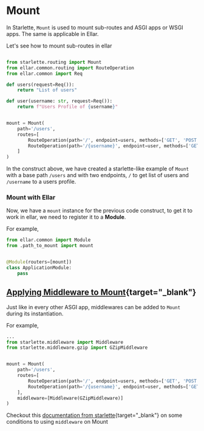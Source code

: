 # **Mount**
In Starlette, `Mount` is used to mount sub-routes and ASGI apps or WSGI apps. The same is applicable in Ellar.

Let's see how to mount sub-routes in ellar
```python

from starlette.routing import Mount
from ellar.common.routing import RouteOperation
from ellar.common import Req

def users(request=Req()):
    return "List of users"

def user(username: str, request=Req()):
    return f"Users Profile of {username}"


mount = Mount(
    path='/users', 
    routes=[
        RouteOperation(path='/', endpoint=users, methods=['GET', 'POST'], response={200: str}), 
        RouteOperation(path='/{username}', endpoint=user, methods=['GET', 'POST'], response={200: str})
    ]
)
```
In the construct above, we have created a starlette-like example of `Mount` with a base path `/users` and with two endpoints, 
`/` to get list of users and `/username` to a users profile. 

### **Mount with Ellar**
Now, we have a `mount` instance for the previous code construct, to get it to work in ellar, we need to register it to a **Module**.

For example,
```python
from ellar.common import Module
from .path_to_mount import mount


@Module(routers=[mount])
class ApplicationModule:
    pass

```

## **[Applying Middleware to Mount](https://www.starlette.io/middleware/#applying-middleware-to-mounts){target="_blank"}**
Just like in every other ASGI app, middlewares can be added to `Mount` during its instantiation.

For example,
```python
...
from starlette.middleware import Middleware
from starlette.middleware.gzip import GZipMiddleware


mount = Mount(
    path='/users', 
    routes=[
        RouteOperation(path='/', endpoint=users, methods=['GET', 'POST'], response={200: str}), 
        RouteOperation(path='/{username}', endpoint=user, methods=['GET', 'POST'], response={200: str})
    ],
    middleware=[Middleware(GZipMiddleware)]
)
```
Checkout this [documentation from starlette](https://www.starlette.io/middleware/#applying-middleware-to-mounts){target="_blank"} on some conditions to using `middleware` on Mount
